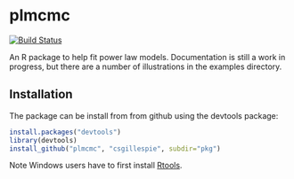 plmcmc
======
[![Build Status](https://travis-ci.org/csgillespie/plmcmc.png?branch=master)](https://travis-ci.org/csgillespie/plmcmc)


An R package to help fit power law models. Documentation is still a work in progress, but there are a number of illustrations in the examples directory.


Installation
------------

The package can be install from from github using the devtools package:
```r
install.packages("devtools")
library(devtools)
install_github("plmcmc", "csgillespie", subdir="pkg")
```

Note Windows users have to first install [Rtools](http://cran.rstudio.com/bin/windows/Rtools/).
